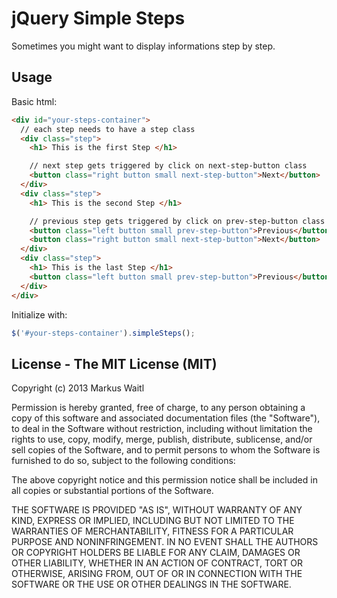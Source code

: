 # jQuery Simple Steps

Sometimes you might want to display informations step by step.

Usage
-----
Basic html:
```html
<div id="your-steps-container">
  // each step needs to have a step class
  <div class="step">
    <h1> This is the first Step </h1>

    // next step gets triggered by click on next-step-button class
    <button class="right button small next-step-button">Next</button>
  </div>
  <div class="step">
    <h1> This is the second Step </h1>

    // previous step gets triggered by click on prev-step-button class
    <button class="left button small prev-step-button">Previous</button>
    <button class="right button small next-step-button">Next</button>
  </div>
  <div class="step">
    <h1> This is the last Step </h1>
    <button class="left button small prev-step-button">Previous</button>
  </div>
</div>
```

Initialize with:
```javascript
$('#your-steps-container').simpleSteps();
```

License - The MIT License (MIT)
-------------------------------

  Copyright (c) 2013 Markus Waitl

  Permission is hereby granted, free of charge, to any person obtaining a copy of this software and associated documentation files (the "Software"), to deal in the Software without restriction, including without limitation the rights to use, copy, modify, merge, publish, distribute, sublicense, and/or sell copies of the Software, and to permit persons to whom the Software is furnished to do so, subject to the following conditions:

  The above copyright notice and this permission notice shall be included in all copies or substantial portions of the Software.

  THE SOFTWARE IS PROVIDED "AS IS", WITHOUT WARRANTY OF ANY KIND, EXPRESS OR IMPLIED, INCLUDING BUT NOT LIMITED TO THE WARRANTIES OF MERCHANTABILITY, FITNESS FOR A PARTICULAR PURPOSE AND NONINFRINGEMENT. IN NO EVENT SHALL THE AUTHORS OR COPYRIGHT HOLDERS BE LIABLE FOR ANY CLAIM, DAMAGES OR OTHER LIABILITY, WHETHER IN AN ACTION OF CONTRACT, TORT OR OTHERWISE, ARISING FROM, OUT OF OR IN CONNECTION WITH THE SOFTWARE OR THE USE OR OTHER DEALINGS IN THE SOFTWARE.
